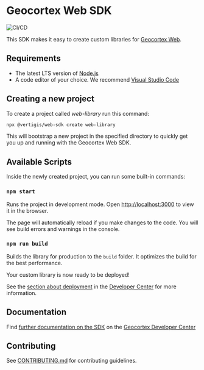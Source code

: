 # Geocortex Web SDK

![CI/CD](https://github.com/geocortex/vertigis-web-sdk/workflows/CI/CD/badge.svg)

This SDK makes it easy to create custom libraries for [Geocortex Web](https://www.geocortex.com/products/gxw/).

## Requirements

-   The latest LTS version of [Node.js](https://nodejs.org/en/download/)
-   A code editor of your choice. We recommend [Visual Studio Code](https://code.visualstudio.com/)

## Creating a new project

To create a project called _web-library_ run this command:

```bash
npx @vertigis/web-sdk create web-library
```

This will bootstrap a new project in the specified directory to quickly get you up and running with the Geocortex Web SDK.

## Available Scripts

Inside the newly created project, you can run some built-in commands:

### `npm start`

Runs the project in development mode. Open [http://localhost:3000](http://localhost:3000) to view it in the browser.

The page will automatically reload if you make changes to the code. You will see build errors and warnings in the console.

### `npm run build`

Builds the library for production to the `build` folder. It optimizes the build for the best performance.

Your custom library is now ready to be deployed!

See the [section about deployment](https://developers.geocortex.com/docs/web/sdk-deployment/) in the [Developer Center](https://developers.geocortex.com/docs/web/overview/) for more information.

## Documentation

Find [further documentation on the SDK](https://developers.geocortex.com/docs/web/sdk-overview/) on the [Geocortex Developer Center](https://developers.geocortex.com/docs/web/overview/)

## Contributing

See [CONTRIBUTING.md](CONTRIBUTING.md) for contributing guidelines.
